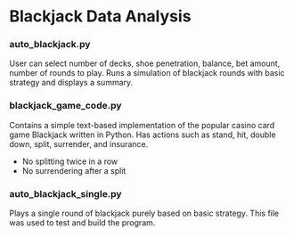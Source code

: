 # Blackjack Data Analysis

### auto_blackjack.py
User can select number of decks, shoe penetration, balance, bet amount, number of rounds to play. Runs a simulation of blackjack rounds with basic strategy and displays a summary.

### blackjack_game_code.py
Contains a simple text-based implementation of the popular casino card game Blackjack written in Python. Has actions such as stand, hit, double down, split, surrender, and insurance.
- No splitting twice in a row
- No surrendering after a split

### auto_blackjack_single.py
Plays a single round of blackjack purely based on basic strategy. This file was used to test and build the program.




